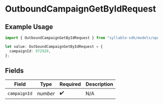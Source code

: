 # OutboundCampaignGetByIdRequest

## Example Usage

```typescript
import { OutboundCampaignGetByIdRequest } from "syllable-sdk/models/operations";

let value: OutboundCampaignGetByIdRequest = {
  campaignId: 972920,
};
```

## Fields

| Field              | Type               | Required           | Description        |
| ------------------ | ------------------ | ------------------ | ------------------ |
| `campaignId`       | *number*           | :heavy_check_mark: | N/A                |